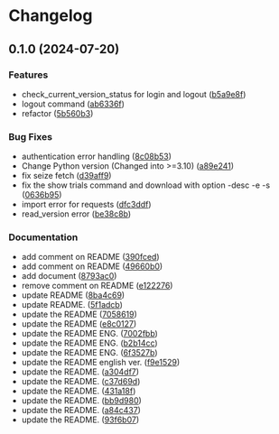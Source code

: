 # Changelog

## 0.1.0 (2024-07-20)


### Features

* check_current_version_status for login and logout ([b5a9e8f](https://github.com/opthub-org/opthub-client/commit/b5a9e8f2003c104da0c0123f1bbf66644865b335))
* logout command ([ab6336f](https://github.com/opthub-org/opthub-client/commit/ab6336f115b59dea20db43cea38faefb1b6b5616))
* refactor ([5b560b3](https://github.com/opthub-org/opthub-client/commit/5b560b3f3e377725590a3a09f00455f0560e9cc4))


### Bug Fixes

* authentication error handling ([8c08b53](https://github.com/opthub-org/opthub-client/commit/8c08b530b2c1ddd642ae4e70e07bd33346a76b1b))
* Change Python version (Changed into &gt;=3.10) ([a89e241](https://github.com/opthub-org/opthub-client/commit/a89e24159bf02aed5d6a16533a44a3457436f378))
* fix seize fetch ([d39aff9](https://github.com/opthub-org/opthub-client/commit/d39aff910b6c90d8bbf027e2b820c034cb026173))
* fix the show trials command and download with option -desc -e -s ([0636b95](https://github.com/opthub-org/opthub-client/commit/0636b95f5e6fca53a6fa562320d5737c102879d4))
* import error for requests ([dfc3ddf](https://github.com/opthub-org/opthub-client/commit/dfc3ddf70d9bbea1aeb995a1995558a212712bf5))
* read_version error ([be38c8b](https://github.com/opthub-org/opthub-client/commit/be38c8bc327ae4a6ea18c3d8bfe4602ede292e94))


### Documentation

* add comment on README ([390fced](https://github.com/opthub-org/opthub-client/commit/390fcedaea4abf3bf02246d789be8c395eaab4b6))
* add comment on README ([49660b0](https://github.com/opthub-org/opthub-client/commit/49660b0af4d1a49ae6affe1b41100a030507c0dc))
* add document ([8793ac0](https://github.com/opthub-org/opthub-client/commit/8793ac0a934afa74a302c779bb3ec513ded56270))
* remove comment on README ([e122276](https://github.com/opthub-org/opthub-client/commit/e12227679ed12d533b48a499cddc485068250ae0))
* update README ([8ba4c69](https://github.com/opthub-org/opthub-client/commit/8ba4c6986ef855320c3c149d2914fbf205663a32))
* update README. ([5f1adcb](https://github.com/opthub-org/opthub-client/commit/5f1adcbe75ca8c333a02a5d4fa397ef132e102fa))
* update the README ([7058619](https://github.com/opthub-org/opthub-client/commit/7058619e51912e211263531ed1ecf271c133b362))
* update the README ([e8c0127](https://github.com/opthub-org/opthub-client/commit/e8c0127725bffb955d289abf6d569d6ba4610658))
* update the README ENG. ([7002fbb](https://github.com/opthub-org/opthub-client/commit/7002fbb7b706a3f3014198b080a82cb89e66b9bf))
* update the README ENG. ([b2b14cc](https://github.com/opthub-org/opthub-client/commit/b2b14cc547ce61635cbf56e42d66f168dda7de41))
* update the README ENG. ([6f3527b](https://github.com/opthub-org/opthub-client/commit/6f3527bee34e56a66a1a6fe512a39742f859a322))
* update the README english ver. ([f9e1529](https://github.com/opthub-org/opthub-client/commit/f9e1529ced8d0f8e05d20cbd472b607179d988f3))
* update the README. ([a304df7](https://github.com/opthub-org/opthub-client/commit/a304df7c646f4879425bacd64aa1461594799c7c))
* update the README. ([c37d69d](https://github.com/opthub-org/opthub-client/commit/c37d69d7afc9f4251f6cf09ad5cfcd5d19736c73))
* update the README. ([431a18f](https://github.com/opthub-org/opthub-client/commit/431a18f9936552aecb63de42f695ce4a9391cfe0))
* update the README. ([bb9d980](https://github.com/opthub-org/opthub-client/commit/bb9d9806167d25930bd144637c5d8330d0f0f155))
* update the README. ([a84c437](https://github.com/opthub-org/opthub-client/commit/a84c437cfe5a9dd4faf4c112958f92b6bf091bf5))
* update the README. ([93f6b07](https://github.com/opthub-org/opthub-client/commit/93f6b07dfdf10b00c07eda6d6057aa518d5d0e31))
